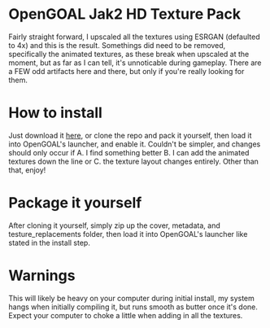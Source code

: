 # OpenGOAL Jak2 HD Texture Pack

Fairly straight forward, I upscaled all the textures using ESRGAN (defaulted to 4x) and this is the result. Somethings did need to be removed, specifically the animated textures, as these break when upscaled at the moment, but as far as I can tell, it's unnoticable during gameplay. There are a FEW odd artifacts here and there, but only if you're really looking for them.

# How to install

Just download it [here](https://drive.google.com/file/d/1EG0ttB2FKF08TDe8ZTPvd6wdUX1PyrZe/view?usp=sharing), or clone the repo and pack it yourself, then load it into OpenGOAL's launcher, and enable it. Couldn't be simpler, and changes should only occur if A. I find something better B. I can add the animated textures down the line or C. the texture layout changes entirely. Other than that, enjoy!

# Package it yourself

After cloning it yourself, simply zip up the cover, metadata, and testure_replacements folder, then load it into OpenGOAL's launcher like stated in the install step.

# Warnings

This will likely be heavy on your computer during initial install, my system hangs when initially compiling it, but runs smooth as butter once it's done. Expect your computer to choke a little when adding in all the textures.


